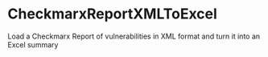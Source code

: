 # CheckmarxReportXMLToExcel
Load a Checkmarx Report of vulnerabilities in XML format and turn it into an Excel summary
